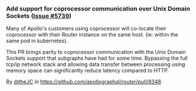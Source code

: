 ### Add support for coprocessor communication over Unix Domain Sockets ([Issue #5739](https://github.com/apollographql/router/issues/5739))

Many of Apollo's customers using coprocessor will co-locate their coprocessor with their Router instance on the same host. (ie: within the same pod in kubernetes).

This PR brings parity to coprocessor communication with the Unix Domain Sockets support that subgraphs have had for some time. Bypassing the full tcp/ip network stack and allowing data transfer between processing using memory space can significantly reduce latency compared to HTTP.

By [@theJC](https://github.com/theJC) in https://github.com/apollographql/router/pull/8348
